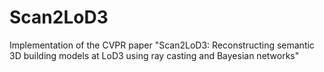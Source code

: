 # Scan2LoD3
Implementation of the CVPR paper "Scan2LoD3: Reconstructing semantic 3D building models at LoD3 using ray casting and Bayesian networks"
